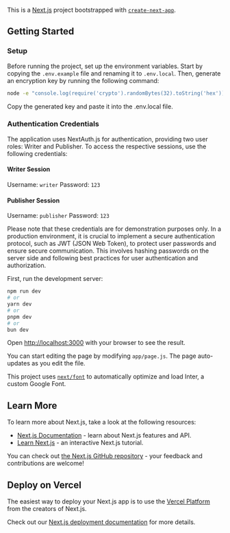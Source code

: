 This is a [Next.js](https://nextjs.org/) project bootstrapped with [`create-next-app`](https://github.com/vercel/next.js/tree/canary/packages/create-next-app).

## Getting Started

### Setup

Before running the project, set up the environment variables. Start by copying the `.env.example` file and renaming it to `.env.local`. Then, generate an encryption key by running the following command:

```bash
node -e "console.log(require('crypto').randomBytes(32).toString('hex'))"
```

Copy the generated key and paste it into the .env.local file.

### Authentication Credentials
The application uses NextAuth.js for authentication, providing two user roles: Writer and Publisher. To access the respective sessions, use the following credentials:

#### Writer Session

Username: `writer`
Password: `123`

#### Publisher Session

Username: `publisher`
Password: `123`

Please note that these credentials are for demonstration purposes only. In a production environment, it is crucial to implement a secure authentication protocol, such as JWT (JSON Web Token), to protect user passwords and ensure secure communication. This involves hashing passwords on the server side and following best practices for user authentication and authorization.

First, run the development server:

```bash
npm run dev
# or
yarn dev
# or
pnpm dev
# or
bun dev
```

Open [http://localhost:3000](http://localhost:3000) with your browser to see the result.

You can start editing the page by modifying `app/page.js`. The page auto-updates as you edit the file.

This project uses [`next/font`](https://nextjs.org/docs/basic-features/font-optimization) to automatically optimize and load Inter, a custom Google Font.

## Learn More

To learn more about Next.js, take a look at the following resources:

- [Next.js Documentation](https://nextjs.org/docs) - learn about Next.js features and API.
- [Learn Next.js](https://nextjs.org/learn) - an interactive Next.js tutorial.

You can check out [the Next.js GitHub repository](https://github.com/vercel/next.js/) - your feedback and contributions are welcome!

## Deploy on Vercel

The easiest way to deploy your Next.js app is to use the [Vercel Platform](https://vercel.com/new?utm_medium=default-template&filter=next.js&utm_source=create-next-app&utm_campaign=create-next-app-readme) from the creators of Next.js.

Check out our [Next.js deployment documentation](https://nextjs.org/docs/deployment) for more details.
